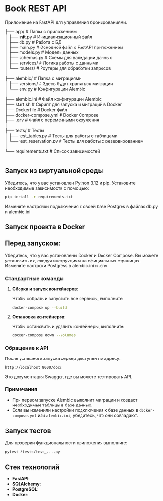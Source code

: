 # Book REST API

Приложение на FastAPI для управления бронированиями.

├── app/                     # Папка с приложением  
│   ├── __init__.py         # Инициализационный файл  
│   ├── db.py                # Работа с БД  
│   ├── main.py              # Основной файл с FastAPI приложением  
│   ├── models.py            # Модели данных  
│   ├── schemas.py           # Схемы для валидации данных  
│   ├── services/            # Логика работы с данными  
│   └── routers/             # Роутеры для обработки запросов  
│  
├── alembic/                 # Папка с миграциями  
│   ├── versions/            # Здесь будут храниться миграции  
│   └── env.py               # Конфигурации Alembic  
│  
├── alembic.ini              # Файл конфигурации Alembic  
├── start.sh                 # Скрипт для запуска и миграций в Docker  
├── Dockerfile               # Docker файл  
├── docker-compose.yml       # Docker Compose  
├── .env                     # Файл с переменными окружения  
│  
├── tests/                   # Тесты  
│   ├── test_tables.py       # Тесты для работы с таблицами  
│   └── test_reservation.py   # Тесты для работы с резервированием  
│  
└── requirements.txt         # Список зависимостей  
```uirements.txt         # Список зависимостей  
```

## Запуск из виртуальной среды

Убедитесь, что у вас установлен Python 3.12 и pip. Установите необходимые зависимости с помощью:

```bash
pip install -r requirements.txt
```

Измените настройки подключения к своей базе Postgres в файлах db.py и alembic.ini






## Запуск проекта в Docker

## Перед запуском:

Убедитесь, что у вас установлены Docker и Docker Compose. Вы можете установить их, следуя инструкциям на официальных страницах.
Измените настроки Postgress в alembic.ini и .env 

### Стандартные команды

1. **Сборка и запуск контейнеров**:

   Чтобы собрать и запустить все сервисы, выполните:

   ```bash
   docker-compose up --build
   ```

2. **Остановка контейнеров**:

   Чтобы остановить и удалить контейнеры, выполните:

   ```bash
   docker-compose down --volumes
   ```

### Обращение к API

После успешного запуска сервер доступен по адресу:

```
http://localhost:8000/docs
```

Это документация Swagger, где вы можете тестировать API.

### Примечания

- При первом запуске Alembic выполнит миграции и создаст необходимые таблицы в базе данных.
- Если вы изменили настройки подключения к базе данных в `docker-compose.yml` или `alembic.ini`, убедитесь, что они совпадают.

## Запуск тестов

Для проверки функциональности приложения выполните:

```bash
pytest /tests/test_....py
```

## Стек технологий

- **FastAPI**: 
- **SQLAlchemy**: 
- **PostgreSQL**:
- **Docker**: 
